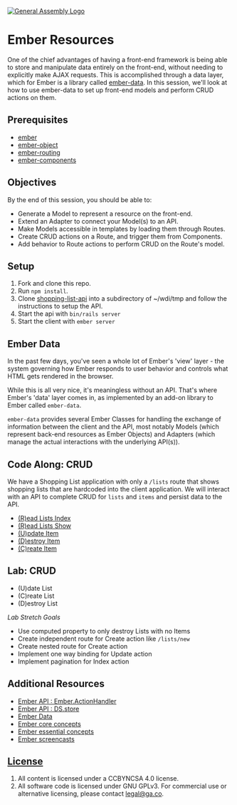 [![General Assembly Logo](https://camo.githubusercontent.com/1a91b05b8f4d44b5bbfb83abac2b0996d8e26c92/687474703a2f2f692e696d6775722e636f6d2f6b6538555354712e706e67)](https://generalassemb.ly/education/web-development-immersive)

# Ember Resources

One of the chief advantages of having a front-end framework is being able to
store and manipulate data entirely on the front-end, without needing to
explicitly make AJAX requests. This is accomplished through a data layer, which for Ember is a library called [ember-data](https://github.com/emberjs/data). In this session, we'll look at how to use ember-data to set up front-end models and perform CRUD actions on them.

## Prerequisites

-   [ember](https://git.generalassemb.ly/ga-wdi-boston/ember)
-   [ember-object](https://git.generalassemb.ly/ga-wdi-boston/ember-object)
-   [ember-routing](https://git.generalassemb.ly/ga-wdi-boston/ember-routing)
-   [ember-components](https://git.generalassemb.ly/ga-wdi-boston/ember-components)

## Objectives

By the end of this session, you should be able to:

-   Generate a Model to represent a resource on the front-end.
-   Extend an Adapter to connect your Model(s) to an API.
-   Make Models accessible in templates by loading them through Routes.
-   Create CRUD actions on a Route, and trigger them from Components.
-   Add behavior to Route actions to perform CRUD on the Route's model.

## Setup

1.  Fork and clone this repo.
1.  Run `npm install`.
1.  Clone [shopping-list-api](https://git.generalassemb.ly/ga-wdi-boston/listr-api) into a
    subdirectory of ~/wdi/tmp and follow the instructions to setup the API.
1.  Start the api with `bin/rails server`
1.  Start the client with `ember server`

## Ember Data

In the past few days, you've seen a whole lot of Ember's 'view' layer - the
system governing how Ember responds to user behavior and controls what HTML gets
rendered in the browser.

While this is all very nice, it's meaningless without an API. That's where
Ember's 'data' layer comes in, as implemented by an add-on library to Ember
called `ember-data`.

`ember-data` provides several Ember Classes for handling the exchange of
information between the client and the API, most notably Models (which
represent back-end resources as Ember Objects) and Adapters (which manage the
actual interactions with the underlying API(s)).

## Code Along: CRUD

We have a Shopping List application with only a `/lists` route that shows shopping lists that are hardcoded into the client application.  We will interact with an API to complete CRUD for `lists` and `items` and persist data to the API.

- [(R)ead Lists Index](/docs/lists_index.md)
- [(R)ead Lists Show](/docs/lists_show.md)
- [(U)pdate Item](/docs/item_update.md)
- [(D)estroy Item](/docs/item_destroy.md)
- [(C)reate Item](/docs/item_create.md)

## Lab: CRUD
- (U)date List
- (C)reate List
- (D)estroy List

*Lab Stretch Goals*
- Use computed property to only destroy Lists with no Items
- Create independent route for Create action like `/lists/new`
- Create nested route for Create action
- Implement one way binding for Update action
- Implement pagination for Index action

## Additional Resources

-   [Ember API : Ember.ActionHandler](http://emberjs.com/api/classes/Ember.ActionHandler.html)
-   [Ember API : DS.store](http://emberjs.com/api/data/classes/DS.Store.html)
-   [Ember Data](https://cloud.githubusercontent.com/assets/10064043/18616616/13abe5fe-7d8d-11e6-9fe6-7cca802d4ddc.png)
-   [Ember core concepts](https://guides.emberjs.com/v2.8.0/images/ember-core-concepts/ember-core-concepts.png)
-   [Ember essential concepts](https://emberigniter.com/5-essential-ember-concepts/)
-   [Ember screencasts](https://www.emberscreencasts.com/)

## [License](LICENSE)

1.  All content is licensed under a CC­BY­NC­SA 4.0 license.
1.  All software code is licensed under GNU GPLv3. For commercial use or
    alternative licensing, please contact legal@ga.co.
